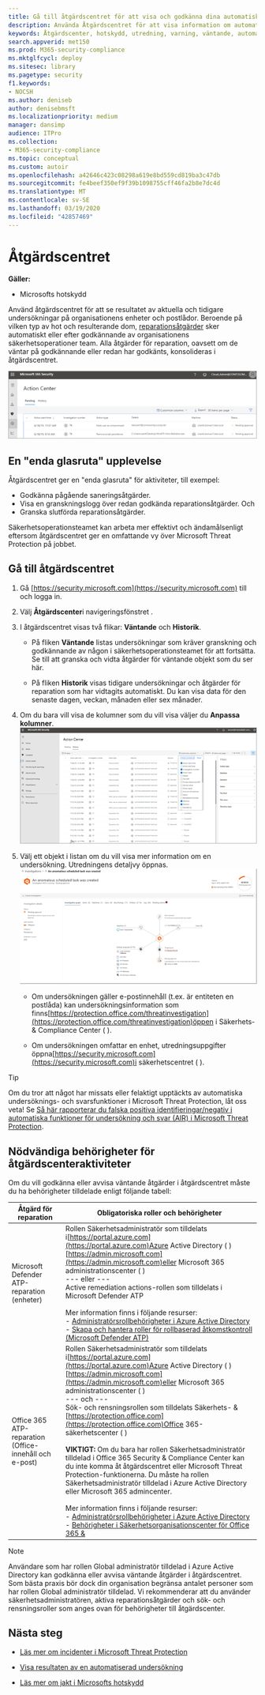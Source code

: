 ```yaml
---
title: Gå till åtgärdscentret för att visa och godkänna dina automatiska undersöknings- och reparationsuppgifter
description: Använda Åtgärdscentret för att visa information om automatisk undersökning och godkänna väntande åtgärder
keywords: Åtgärdscenter, hotskydd, utredning, varning, väntande, automatiserad, upptäckt
search.appverid: met150
ms.prod: M365-security-compliance
ms.mktglfcycl: deploy
ms.sitesec: library
ms.pagetype: security
f1.keywords:
- NOCSH
ms.author: deniseb
author: denisebmsft
ms.localizationpriority: medium
manager: dansimp
audience: ITPro
ms.collection:
- M365-security-compliance
ms.topic: conceptual
ms.custom: autoir
ms.openlocfilehash: a42646c423c08298a619e8bd559cd819ba3c47db
ms.sourcegitcommit: fe4beef350ef9f39b1098755cff46fa2b8e7dc4d
ms.translationtype: MT
ms.contentlocale: sv-SE
ms.lasthandoff: 03/19/2020
ms.locfileid: "42857469"
---
```

# <a name="the-action-center"></a>Åtgärdscentret

**Gäller:**
- Microsofts hotskydd

Använd åtgärdscentret för att se resultatet av aktuella och tidigare undersökningar på organisationens enheter och postlådor. Beroende på vilken typ av hot och resulterande dom, [reparationsåtgärder](https://docs.microsoft.com/microsoft-365/security/mtp/mtp-remediation-actions) sker automatiskt eller efter godkännande av organisationens säkerhetsoperationer team. Alla åtgärder för reparation, oavsett om de väntar på godkännande eller redan har godkänts, konsolideras i åtgärdscentret. 

![Åtgärdscenter](../../media/air-actioncenter.png)

## <a name="a-single-pane-of-glass-experience"></a>En "enda glasruta" upplevelse

Åtgärdscentret ger en "enda glasruta" för aktiviteter, till exempel:
- Godkänna pågående saneringsåtgärder.
- Visa en granskningslogg över redan godkända reparationsåtgärder. Och
- Granska slutförda reparationsåtgärder.

Säkerhetsoperationsteamet kan arbeta mer effektivt och ändamålsenligt eftersom åtgärdscentret ger en omfattande vy över Microsoft Threat Protection på jobbet.

## <a name="go-to-the-action-center"></a>Gå till åtgärdscentret

1. Gå [https://security.microsoft.com](https://security.microsoft.com) till och logga in. 

2. Välj **Åtgärdscenter**i navigeringsfönstret . 

3. I åtgärdscentret visas två flikar: **Väntande** och **Historik**.

    - På fliken **Väntande** listas undersökningar som kräver granskning och godkännande av någon i säkerhetsoperationsteamet för att fortsätta. Se till att granska och vidta åtgärder för väntande objekt som du ser här.

    - På fliken **Historik** visas tidigare undersökningar och åtgärder för reparation som har vidtagits automatiskt. Du kan visa data för den senaste dagen, veckan, månaden eller sex månader.

4. Om du bara vill visa de kolumner som du vill visa väljer du **Anpassa kolumner**.<br/>![Åtgärdscenter i Microsofts hotskydd](../../media/mtp-action-center.png)

5. Välj ett objekt i listan om du vill visa mer information om en undersökning. Utredningens detaljvy öppnas.<br/>![Detaljer om undersökningen](../../media/mtp-air-investdetails.png)

    - Om undersökningen gäller e-postinnehåll (t.ex. är entiteten en postlåda) kan undersökningsinformation som finns[https://protection.office.com/threatinvestigation](https://protection.office.com/threatinvestigation)öppen i Säkerhets- & Compliance Center ( ). 

    - Om undersökningen omfattar en enhet, utredningsuppgifter öppna[https://security.microsoft.com](https://security.microsoft.com)i säkerhetscentret ( ). 

> [!TIP]
> Om du tror att något har missats eller felaktigt upptäckts av automatiska undersöknings- och svarsfunktioner i Microsoft Threat Protection, låt oss veta! Se [Så här rapporterar du falska positiva identifieringar/negativ i automatiska funktioner för undersökning och svar (AIR) i Microsoft Threat Protection](mtp-autoir-report-false-positives-negatives.md).

## <a name="required-permissions-for-action-center-tasks"></a>Nödvändiga behörigheter för åtgärdscenteraktiviteter

Om du vill godkänna eller avvisa väntande åtgärder i åtgärdscentret måste du ha behörigheter tilldelade enligt följande tabell:

|Åtgärd för reparation |Obligatoriska roller och behörigheter |
|--|----|
|Microsoft Defender ATP-reparation (enheter) |Rollen Säkerhetsadministratör som tilldelats i[https://portal.azure.com](https://portal.azure.com)Azure Active Directory ( )[https://admin.microsoft.com](https://admin.microsoft.com)eller Microsoft 365 administrationscenter ( )<br/>--- eller ---<br/>Active remediation actions-rollen som tilldelats i Microsoft Defender ATP <br/> <br/> Mer information finns i följande resurser: <br/>- [Administratörsrollbehörigheter i Azure Active Directory](https://docs.microsoft.com/azure/active-directory/users-groups-roles/directory-assign-admin-roles)<br/>- [Skapa och hantera roller för rollbaserad åtkomstkontroll (Microsoft Defender ATP)](https://docs.microsoft.com/windows/security/threat-protection/microsoft-defender-atp/user-roles)  |
|Office 365 ATP-reparation (Office-innehåll och e-post)  |Rollen Säkerhetsadministratör som tilldelats i[https://portal.azure.com](https://portal.azure.com)Azure Active Directory ( )[https://admin.microsoft.com](https://admin.microsoft.com)eller Microsoft 365 administrationscenter ( )<br/>--- och --- <br/>Sök- och rensningsrollen som tilldelats Säkerhets- &[https://protection.office.com](https://protection.office.com)Office 365-säkerhetscenter ( ) <br/><br/>**VIKTIGT:** Om du bara har rollen Säkerhetsadministratör tilldelad i Office 365 Security & Compliance Center kan du inte komma åt åtgärdscentret eller Microsoft Threat Protection-funktionerna. Du måste ha rollen Säkerhetsadministratör tilldelad i Azure Active Directory eller Microsoft 365 admincenter. <br/><br/>Mer information finns i följande resurser: <br/>- [Administratörsrollbehörigheter i Azure Active Directory](https://docs.microsoft.com/azure/active-directory/users-groups-roles/directory-assign-admin-roles)<br/>- [Behörigheter i Säkerhetsorganisationscenter för Office 365 &](https://docs.microsoft.com/microsoft-365/security/office-365-security/permissions-in-the-security-and-compliance-center) |

> [!NOTE]
> Användare som har rollen Global administratör tilldelad i Azure Active Directory kan godkänna eller avvisa väntande åtgärder i åtgärdscentret. Som bästa praxis bör dock din organisation begränsa antalet personer som har rollen Global administratör tilldelad. Vi rekommenderar att du använder säkerhetsadministratören, aktiva reparationsåtgärder och sök- och rensningsroller som anges ovan för behörigheter till åtgärdscenter.

## <a name="next-steps"></a>Nästa steg 

- [Läs mer om incidenter i Microsoft Threat Protection](incidents-overview.md)

- [Visa resultaten av en automatiserad undersökning](mtp-autoir-results.md)

- [Läs mer om jakt i Microsofts hotskydd](advanced-hunting-overview.md)


